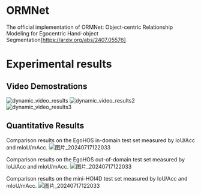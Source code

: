 # ORMNet
The official implementation of ORMNet: Object-centric Relationship Modeling for Egocentric Hand-object Segmentation[https://arxiv.org/abs/2407.05576]

# Experimental results
## Video Demostrations

![dynamic_video_results](https://github.com/user-attachments/assets/d32a45ed-60d2-4ce1-820c-073ead30646c)
![dynamic_video_results2](https://github.com/user-attachments/assets/46d2f097-401b-4f8a-be81-9594b330fd37)
![dynamic_video_results3](https://github.com/user-attachments/assets/e2f1d4fd-199c-4b5a-b4fe-405b8669c709)



## Quantitative Results
Comparison results on the EgoHOS in-domain test set measured by IoU/Acc and mIoU/mAcc. 
![图片_20240717122033](https://github.com/user-attachments/assets/4740e4cc-8c0d-483d-bc02-786390335518#pic_center)

Comparison results on the EgoHOS out-of-domain test set measured by IoU/Acc and mIoU/mAcc. 
![图片_20240717122033](https://github.com/user-attachments/assets/b5845074-7a1d-4a83-9a88-4ff3f6e18cae#pic_center)

Comparison results on the mini-HOI4D test set measured by IoU/Acc and mIoU/mAcc. 
![图片_20240717122033](https://github.com/user-attachments/assets/0765073c-928a-4cde-a12b-3c1b409c6596#pic_center)







